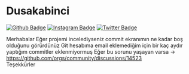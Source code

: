 # Dusakabinci

[![Github Badge](https://img.shields.io/badge/-Github-000?style=quare&labelColor=000&logo=Github&logoColor=white&link=link)](https://github.com/YEBay1) 
[![Instagram Badge](https://img.shields.io/badge/-Instagram-C13584?style=flat-quare&labelColor=C13584&logo=instagram&logoColor=white&link=link)](https://www.instagram.com/yunusemre_bayezit/) 
[![Twitter Badge](https://img.shields.io/badge/-Twitter-316ce6?style=flat-quare&labelColor=316ce6&logo=Twitter&logoColor=white&link=link)](https://twitter.com/YunusBayezit11) 


Merhabalar
Eğer projemi incelediyseniz commit ekranımın ne kadar boş olduğunu görürdünüz 
Git hesabıma email eklemediğim için bir kaç aydır yaptığım commitler eklenmiyormuş
Eğer bu sorunu yaşayan varsa -> https://github.com/orgs/community/discussions/14523    
Teşekkürler 

